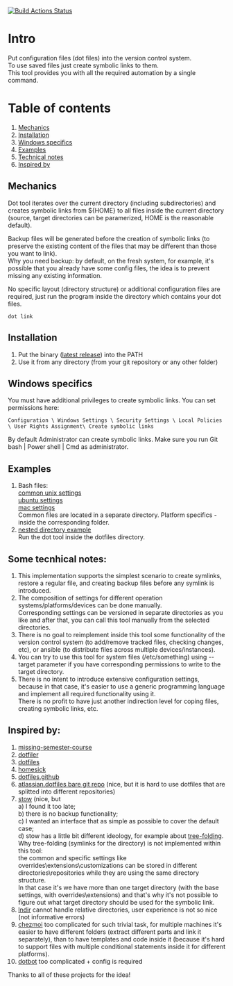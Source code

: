 [![Build Actions Status](https://github.com/yantonov/dot/workflows/ci/badge.svg)](https://github.com/yantonov/dot/actions)

# Intro
Put configuration files (dot files) into the version control system.  
To use saved files just create symbolic links to them.  
This tool provides you with all the required automation by a single command.  

# Table of contents
1. [Mechanics](#mechanics)
2. [Installation](#installation)
3. [Windows specifics](#windows-specifics)
4. [Examples](#examples)
5. [Technical notes](#technical-notes)
6. [Inspired by](#inspired-by)

## Mechanics
Dot tool iterates over the current directory (including subdirectories) and creates symbolic links from ${HOME} to all files inside the current directory (source, target directories can be paramerized, HOME is the reasonable default).  

Backup files will be generated before the creation of symbolic links (to preserve the existing content of the files that may be different than those you want to link).  
Why you need backup: by default, on the fresh system, for example, it's possible that you already have some config files, the idea is to prevent missing any existing information.

No specific layout (directory structure) or additional configuration files are required, just run the program inside the directory which contains your dot files.  

```
dot link
```

## Installation
1. Put the binary ([latest release](https://github.com/yantonov/dot/releases/latest)) into the PATH
2. Use it from any directory (from your git repository or any other folder)

## Windows specifics
You must have additional privileges to create symbolic links.
You can set permissions here:
```
Configuration \ Windows Settings \ Security Settings \ Local Policies \ User Rights Assignment\ Create symbolic links
```
By default Administrator can create symbolic links.
Make sure you run Git bash | Power shell | Cmd as administrator.

## Examples
1. Bash files:  
[common unix settings](https://github.com/yantonov/sh/tree/master/nix/dotfiles)  
[ubuntu settings](https://github.com/yantonov/sh/tree/master/ubuntu/dotfiles)  
[mac settings](https://github.com/yantonov/sh/tree/master/mac/dotfiles)  
Common files are located in a separate directory. Platform specifics - inside the corresponding folder.
2. [nested directory example](https://github.com/yantonov/lein-conf/tree/master/dotfiles)  
Run the dot tool inside the dotfiles directory.

## Some tecnhical notes: 
1. This implementation supports the simplest scenario to create symlinks, restore a regular file, and creating backup files before any symlink is introduced.
2. The composition of settings for different operation systems/platforms/devices can be done manually.  
Corresponding settings can be versioned in separate directories as you like and after that, you can call this tool manually from the selected directories.
3. There is no goal to reimplement inside this tool some functionality of the version control system (to add/remove tracked files, checking changes, etc), or ansible (to distribute files across multiple devices/instances).
4. You can try to use this tool for system files (/etc/something) using --target parameter if you have corresponding permissions to write to the target directory.
5. There is no intent to introduce extensive configuration settings,  
because in that case, it's easier to use a generic programming language and implement all required functionality using it.  
There is no profit to have just another indirection level for coping files, creating symbolic links, etc.

## Inspired by:
1. [missing-semester-course](https://github.com/missing-semester/missing-semester/blob/master/_2019/dotfiles.md)
2. [dotfiler](https://github.com/svetlyak40wt/dotfiler)
3. [dotfiles](https://github.com/holman/dotfiles)
4. [homesick](https://github.com/technicalpickles/homesick)
5. [dotfiles.github](https://dotfiles.github.io/)
6. [atlassian.dotfiles bare git repo](https://www.atlassian.com/git/tutorials/dotfiles) (nice, but it is hard to use dotfiles that are splitted into different repositories)
7. [stow](https://www.gnu.org/software/stow/) (nice, but  
a) I found it too late;  
b) there is no backup functionality;  
c) I wanted an interface that as simple as possible to cover the default case;  
d) stow has a little bit different ideology, for example about [tree-folding](https://www.gnu.org/software/stow/manual/stow.html#Tree-folding).  
Why tree-folding (symlinks for the directory) is not implemented within this tool:  
the common and specific settings like overrides\extensions\customizations can be stored in different directories\repositories while they are using the same directory structure.  
In that case it's we have more than one target directory (with the base settings, with overrides\extensions) and that's why it's not possible to figure out what target directory should be used for the symbolic link.
8. [lndir](https://linux.die.net/man/1/lndir) cannot handle relative directories, user experience is not so nice (not informative errors)  
9. [chezmoi](https://github.com/twpayne/chezmoi) too complicated for such trivial task, for multiple machines it's easier to have different folders (extract different parts and link it separately), than to have templates and code inside it (because it's hard to support files with multiple conditional statements inside it for different platforms).  
10. [dotbot](https://github.com/anishathalye/dotbot) too complicated + config is required  

Thanks to all of these projects for the idea!
